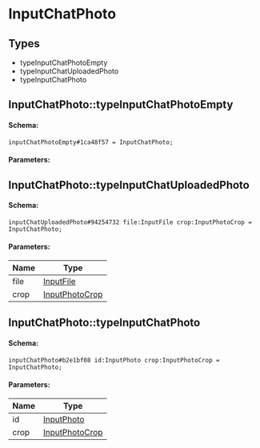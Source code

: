 # InputChatPhoto

## Types

* typeInputChatPhotoEmpty
* typeInputChatUploadedPhoto
* typeInputChatPhoto

## InputChatPhoto::typeInputChatPhotoEmpty

#### Schema:

`inputChatPhotoEmpty#1ca48f57 = InputChatPhoto;`

#### Parameters:


## InputChatPhoto::typeInputChatUploadedPhoto

#### Schema:

`inputChatUploadedPhoto#94254732 file:InputFile crop:InputPhotoCrop = InputChatPhoto;`

#### Parameters:

|Name|Type|
|----|----|
|file|[InputFile](inputfile.md)|
|crop|[InputPhotoCrop](inputphotocrop.md)|

## InputChatPhoto::typeInputChatPhoto

#### Schema:

`inputChatPhoto#b2e1bf08 id:InputPhoto crop:InputPhotoCrop = InputChatPhoto;`

#### Parameters:

|Name|Type|
|----|----|
|id|[InputPhoto](inputphoto.md)|
|crop|[InputPhotoCrop](inputphotocrop.md)|


